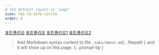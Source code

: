 ```yaml
---
# the default layout is 'page'
icon: fas fa-info-circle
order: 4
---
```


[포트폴리오](https://trulyeven.github.io/posts/info/portfolio/)
[포트폴리오](https://trulyeven.github.io/posts/portfolio/)
[포트폴리오1](https://trulyeven.github.io/info/portfolio/)
[포트폴리오2](https://trulyeven.github.io/portfolio/)



> Add Markdown syntax content to file `_tabs/about.md`{: .filepath } and it will show up on this page.
{: .prompt-tip }
